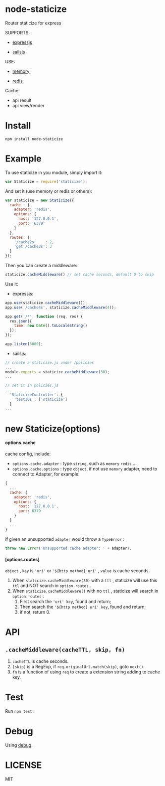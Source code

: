 # node-staticize

Router staticize for express

SUPPORTS:

- [expressjs](https://github.com/strongloop/express)


- [sailsjs](https://github.com/balderdashy/sails)

USE:

- [memory](https://github.com/ptarjan/node-cache)


- [redis](https://github.com/NodeRedis/node_redis)

Cache:

- api result
- api view/render

# Install

``` shell
npm install node-staticize
```

# Example

To use staticize in you module, simply import it:

``` javascript
var Staticize = require('staticize');
```

And set it (use memory or redis or others):

``` javascript
var staticize = new Staticize({
  cache : {
    adapter: 'redis',
    options: {
      host: '127.0.0.1',
      port: '6379'
    }
  },
  routes: {
    '/cache2s'    : 2,
    'get /cache3s': 3
  }
});
```

Then you can create a middleware:

``` javascript
staticize.cacheMiddleware() // set cache seconds, default 0 to skip
```

Use it:

- expressjs:

``` javascript
app.use(staticize.cacheMiddleware());
app.use('/cache4s', staticize.cacheMiddleware(4));

app.get('/*', function (req, res) {
  res.json({
    time: new Date().toLocaleString()
  });
});

app.listen(3000);
```

- sailsjs:

``` javascript
// create a staticize.js under /policies
...
module.exports = staticize.cacheMiddleware(30);
...

// set it in policies.js
...
  'StaticizeController': {
    'test30s': ['staticize']
  }
...
```



# new Staticize(options)

#### options.cache

cache config, include:

- `options.cache.adapter` : type `string`, such as `memory` `redis` ...
- `options.cache.options` : type `object`, if not use `memory` adapter, need to connect to Adapter, for example:

``` javascript
{
  ...
  cache: {
    adapter: 'redis',
    options: {
      host: '127.0.0.1',
  	  port: 6379
	}
  }
  ...
}
```

if given an unsupported `adapter` would throw a `TypeError` :

``` javascript
throw new Error('Unsupported cache adapter: ' + adapter);
```


#### [options.routes]

`object` , `key` is `'uri'` or `'${http method} uri'` , `value` is cache seconds.

1. When `staticize.cacheMiddleware(30)` with a `ttl` , staticize will use this `ttl` and NOT search in `option.routes` .
2. When `staticize.cacheMiddleware()` with no `ttl` , staticize will search in `option.routes` :
   1. First search the `'uri' key`, found and return;
   2. Then search the `'${http method} uri' key`, found and return;
   3. if not, return 0.

# API

## `.cacheMiddleware(cacheTTL, skip, fn)`

1. `cacheTTL` is cache seconds.
2. `[skip]` is a RegExp, if `req.originalUrl.match(skip)`, goto `next()`.
3. `fn` is a function of using `req` to create a extension string adding to cache key.


# Test

Run `npm test` .


# Debug

Using [debug](https://github.com/visionmedia/debug).

# LICENSE

MIT
